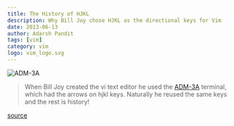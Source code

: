 ```yaml
---
title: The History of HJKL
description: Why Bill Joy chose HJKL as the directional keys for Vim
date: 2013-06-13
author: Adarsh Pandit
tags: [vim]
category: vim
logo: vim_logo.svg
---
```


![ADM-3A][1]

>When Bill Joy created the vi text editor he used the [ADM-3A][2] terminal, which had the arrows on hjkl keys. Naturally he reused the same keys and the rest is history!

[source][3]

[1]: http://www.catonmat.net/images/why-vim-uses-hjkl/adm-3a-hjkl-keyboard.jpg
[2]: http://www.catonmat.net/blog/why-vim-uses-hjkl-as-arrow-keys/
[3]: http://en.wikipedia.org/wiki/ADM-3A
